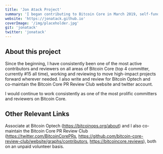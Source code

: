 ```yaml
---
title: 'Jon Atack Project'
summary: 'I began contributing to Bitcoin Core in March 2019, self-funding my first year on the project.'
website: 'https://jonatack.github.io'
coverImage: '/img/placeholder.jpg'
git: 'jonatack'
twitter: 'jonatack'
---
```


## About this project

Since the beginning, I have consistently been one of the most active contributors and reviewers on all areas of Bitcoin Core (top 4 committer, currently #15 all time), working and reviewing to move high-impact projects forward wherever needed. I also write and review for Bitcoin Optech and co-maintain the Bitcoin Core PR Review Club website and twitter account.

I would continue to work consistently as one of the most prolific committers and reviewers on Bitcoin Core.

## Other Relevant Links

Associate at Bitcoin Optech (https://bitcoinops.org/about) and I also co-maintain the Bitcoin Core PR Review Club (https://twitter.com/BitcoinCorePRs, https://github.com/bitcoin-core-review-club/website/graphs/contributors, https://bitcoincore.reviews), both on an unpaid volunteer basis.
